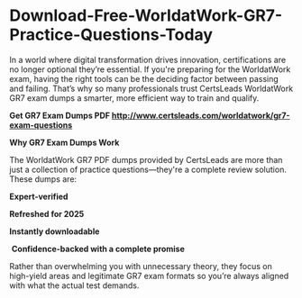 # Download-Free-WorldatWork-GR7-Practice-Questions-Today
<p>In a world where digital transformation drives innovation, certifications are no longer optional they&rsquo;re essential. If you&#39;re preparing for the WorldatWork exam, having the right tools can be the deciding factor between passing and failing. That&rsquo;s why so many professionals trust CertsLeads WorldatWork GR7 exam dumps a smarter, more efficient way to train and qualify.</p> <p><strong>Get GR7 Exam Dumps PDF&nbsp;<a href="http://www.certsleads.com/worldatwork/gr7-exam-questions">http://www.certsleads.com/worldatwork/gr7-exam-questions</a></strong></p> <p><strong>Why GR7 Exam Dumps Work</strong></p> <p>The WorldatWork GR7 PDF dumps provided by CertsLeads are more than just a collection of practice questions&mdash;they&#39;re a complete review solution. These dumps are:</p> <p><strong>Expert-verified</strong></p> <p><strong>Refreshed for 2025</strong></p> <p><strong>Instantly downloadable</strong></p> <p>&nbsp;<strong>Confidence-backed with a complete promise</strong></p> <p>Rather than overwhelming you with unnecessary theory, they focus on high-yield areas and legitimate GR7 exam formats so you&rsquo;re always aligned with what the actual test demands.</p> <p>&nbsp;</p>
